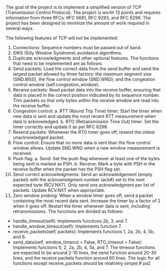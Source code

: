 The goal of the project is to implement a simplified version of TCP (Transmission Control Protocol). The project is worth 13 points and requires information from three RFCs: RFC 5681, RFC 9293, and RFC 6298. The project has been designed to minimize the amount of work required in several ways.

The following features of TCP will not be implemented:
1. Connections: Sequence numbers must be passed out of band.
2. SWS (Silly Window Syndrome) avoidance algorithms.
3. Duplicate acknowledgments and other optional features.
The functions that need to be implemented are as follows:
1. Send packets: Load the correct data from the send buffer and send the largest packet allowed by three factors: the maximum segment size (SND.MSS), the flow control window (SND.WND), and the congestion control window (self.congestion_window).
2. Receive packets: Read packet data into the receive buffer, ensuring that data is placed in the correct position indicated by its sequence number. Trim packets so that only bytes within the receive window are read into the receive buffer.
3. Congestion control: a. RTT (Round Trip Time) timer: Start the timer when new data is sent and update the most recent RTT measurement when data is acknowledged. b. RTO (Retransmission Time Out) timer: Set the timer correctly and update it as per RFC 6298.
4. Resend packets: Whenever the RTO timer goes off, resend the oldest unacknowledged packet.
5. Flow control: Ensure that no more data is sent than the flow control window allows. Update SND.WND when a new window measurement is received.
6. Push flag: a. Send: Set the push flag whenever at least one of the bytes being sent is marked as PSH. b. Receive: Mark a byte with PSH in the receive buffer when the packet has the PSH flag set.
7. Send correct acknowledgments: Send an acknowledgement (empty packet) with the acknowledgment number (ack#) set to the next expected byte (RCV.NXT). Only send one acknowledgment per list of packets. Update RCV.NXT when appropriate.
8. Zero window probing: When a window timer goes off, send a packet containing the most recent data sent. Increase the timer by a factor of 2 when it goes off. Restart the timer whenever data is sent, including retransmissions.
The functions are divided as follows:

* handle_timeout(self): Implements functions 2b, 3, and 7.
* handle_window_timeout(self): Implements function 7.
* receive_packets(self, packets): Implements functions 1, 2a, 2b, 4, 5b, and 6.
* send_data(self, window_timeout = False, RTO_timeout = False): Implements functions 0, 2, 2a, 2b, 4, 5a, and 7.
The timeout functions are expected to be around 2-10 lines, the send function around 20-30 lines, and the receive packets function around 60 lines. The logic for all functions except receive_packets should be relatively simple.# pa2
